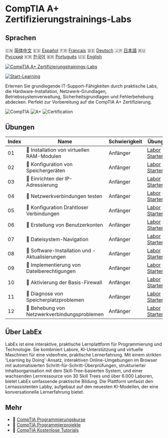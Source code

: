 # CompTIA A+ Zertifizierungstrainings-Labs

## Sprachen

🇨🇳 [简体中文](README_zh.md) 🇪🇸 [Español](README_es.md) 🇫🇷 [Français](README_fr.md) 🇩🇪 [Deutsch](README_de.md) 🇯🇵 [日本語](README_ja.md) 🇷🇺 [Русский](README_ru.md) 🇰🇷 [한국어](README_ko.md) 🇧🇷 [Português](README_pt.md) 🇺🇸 [English](README.md) 

[![CompTIA A+ Zertifizierungstrainings-Labs](https://cover-creator.labex.io/comptia-a-plus-training-labs.png?lang=de)](https://labex.io/de/courses/comptia-a-plus-training-labs)

[![Start-Learning](https://img.shields.io/badge/Start-Learning-whitesmoke?style=for-the-badge)](https://labex.io/de/courses/comptia-a-plus-training-labs)

Erlernen Sie grundlegende IT-Support-Fähigkeiten durch praktische Labs, die Hardware-Installation, Netzwerk-Grundlagen, Betriebssystemverwaltung, Sicherheitsgrundlagen und Fehlerbehebung abdecken. Perfekt zur Vorbereitung auf die CompTIA A+ Zertifizierung.

![CompTIA](https://img.shields.io/badge/CompTIA-whitesmoke?style=for-the-badge&logo=comptia)
![A+](https://img.shields.io/badge/A+-whitesmoke?style=for-the-badge&logo=a+)
![Certification](https://img.shields.io/badge/Certification-whitesmoke?style=for-the-badge&logo=certification)


## Übungen

|   Index | Name                                            | Schwierigkeit   | Übung                                                                                                                                                         |
|---------|-------------------------------------------------|-----------------|---------------------------------------------------------------------------------------------------------------------------------------------------------------|
|      01 | 📖  Installation von virtuellen RAM-Modulen     | Anfänger        | <a target='_blank' href='https://labex.io/de/labs/linux-installing-virtual-ram-modules-632799?course=comptia-a-plus-training-labs'>Labor Starten</a>          |
|      02 | 📖  Konfiguration von Speichergeräten           | Anfänger        | <a target='_blank' href='https://labex.io/de/labs/linux-configuring-storage-devices-632793?course=comptia-a-plus-training-labs'>Labor Starten</a>             |
|      03 | 📖  Einrichten der IP-Adressierung              | Anfänger        | <a target='_blank' href='https://labex.io/de/labs/linux-setting-up-ip-addressing-632801?course=comptia-a-plus-training-labs'>Labor Starten</a>                |
|      04 | 📖  Netzwerkverbindungen testen                 | Anfänger        | <a target='_blank' href='https://labex.io/de/labs/linux-testing-network-connectivity-632803?course=comptia-a-plus-training-labs'>Labor Starten</a>            |
|      05 | 📖  Konfiguration Drahtloser Verbindungen       | Anfänger        | <a target='_blank' href='https://labex.io/de/labs/linux-configuring-wireless-connections-632794?course=comptia-a-plus-training-labs'>Labor Starten</a>        |
|      06 | 📖  Erstellung von Benutzerkonten               | Anfänger        | <a target='_blank' href='https://labex.io/de/labs/linux-user-account-creation-632804?course=comptia-a-plus-training-labs'>Labor Starten</a>                   |
|      07 | 📖  Dateisystem-Navigation                      | Anfänger        | <a target='_blank' href='https://labex.io/de/labs/linux-file-system-navigation-632797?course=comptia-a-plus-training-labs'>Labor Starten</a>                  |
|      08 | 📖  Software-Installation und -Aktualisierungen | Anfänger        | <a target='_blank' href='https://labex.io/de/labs/linux-software-installation-and-updates-632802?course=comptia-a-plus-training-labs'>Labor Starten</a>       |
|      09 | 📖  Implementierung von Dateiberechtigungen     | Anfänger        | <a target='_blank' href='https://labex.io/de/labs/linux-implementing-file-permissions-632798?course=comptia-a-plus-training-labs'>Labor Starten</a>           |
|      10 | 📖  Aktivierung der Basis-Firewall              | Anfänger        | <a target='_blank' href='https://labex.io/de/labs/linux-enabling-basic-firewall-632796?course=comptia-a-plus-training-labs'>Labor Starten</a>                 |
|      11 | 📖  Diagnose von Speicherplatzproblemen         | Anfänger        | <a target='_blank' href='https://labex.io/de/labs/linux-diagnosing-disk-space-issues-632795?course=comptia-a-plus-training-labs'>Labor Starten</a>            |
|      12 | 📖  Behebung von Netzwerkverbindungsproblemen   | Anfänger        | <a target='_blank' href='https://labex.io/de/labs/linux-resolving-network-connectivity-problems-632800?course=comptia-a-plus-training-labs'>Labor Starten</a> |

## Über LabEx

LabEx ist eine interaktive, praktische Lernplattform für Programmierung und Technologie. Sie kombiniert Labore, KI-Unterstützung und virtuelle Maschinen für eine videofreie, praktische Lernerfahrung. Mit einem strikten 'Learning by Doing'-Ansatz, interaktiven Online-Umgebungen im Browser mit automatisierten Schritt-für-Schritt-Überprüfungen, strukturierter Inhaltsorganisation mit dem Skill-Tree-basierten System, und einer wachsenden Lernressource von 30 Skill Trees und über 6.000 Laboren, bietet LabEx umfassende praktische Bildung. Die Plattform umfasst den Lernassistenten Labby, aufgebaut auf den neuesten KI-Modellen, der eine konversationelle Lernerfahrung bietet.

## Mehr

- 🔗 [CompTIA Programmierungskurse](https://github.com/labex-labs/awesome-programming-courses)
- 🔗 [CompTIA Programmierprojekte](https://github.com/labex-labs/awesome-programming-projects)
- 🔗 [CompTIA Kostenlose Tutorials](https://github.com/labex-labs/comptia-free-tutorials)

